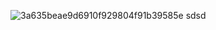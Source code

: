 ![3a635beae9d6910f929804f91b39585e](E:\data\test\comtest\doc\3a635beae9d6910f929804f91b39585e.jpg)
sdsd